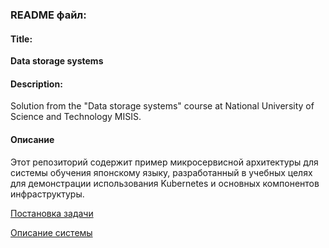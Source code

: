 ### README файл:

#### Title:
**Data storage systems**

#### Description:
Solution from the "Data storage systems" course at National University of Science and Technology MISIS.

#### Описание

Этот репозиторий содержит пример микросервисной архитектуры для системы обучения японскому языку, разработанный в учебных целях для демонстрации использования Kubernetes и основных компонентов инфраструктуры.

[Постановка задачи](description.txt)

[Описание системы](project_overview.pdf)

